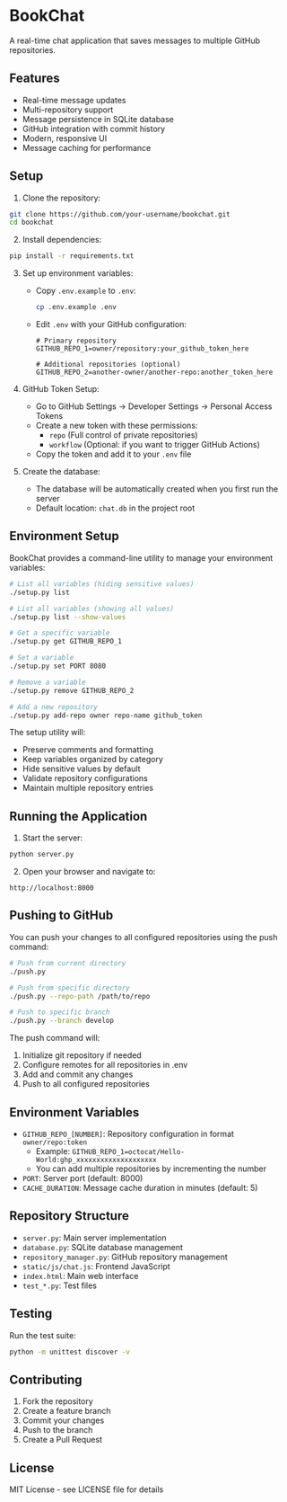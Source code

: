 # BookChat

A real-time chat application that saves messages to multiple GitHub repositories.

## Features

- Real-time message updates
- Multi-repository support
- Message persistence in SQLite database
- GitHub integration with commit history
- Modern, responsive UI
- Message caching for performance

## Setup

1. Clone the repository:
```bash
git clone https://github.com/your-username/bookchat.git
cd bookchat
```

2. Install dependencies:
```bash
pip install -r requirements.txt
```

3. Set up environment variables:
   - Copy `.env.example` to `.env`:
     ```bash
     cp .env.example .env
     ```
   - Edit `.env` with your GitHub configuration:
     ```
     # Primary repository
     GITHUB_REPO_1=owner/repository:your_github_token_here
     
     # Additional repositories (optional)
     GITHUB_REPO_2=another-owner/another-repo:another_token_here
     ```

4. GitHub Token Setup:
   - Go to GitHub Settings → Developer Settings → Personal Access Tokens
   - Create a new token with these permissions:
     - `repo` (Full control of private repositories)
     - `workflow` (Optional: if you want to trigger GitHub Actions)
   - Copy the token and add it to your `.env` file

5. Create the database:
   - The database will be automatically created when you first run the server
   - Default location: `chat.db` in the project root

## Environment Setup

BookChat provides a command-line utility to manage your environment variables:

```bash
# List all variables (hiding sensitive values)
./setup.py list

# List all variables (showing all values)
./setup.py list --show-values

# Get a specific variable
./setup.py get GITHUB_REPO_1

# Set a variable
./setup.py set PORT 8080

# Remove a variable
./setup.py remove GITHUB_REPO_2

# Add a new repository
./setup.py add-repo owner repo-name github_token
```

The setup utility will:
- Preserve comments and formatting
- Keep variables organized by category
- Hide sensitive values by default
- Validate repository configurations
- Maintain multiple repository entries

## Running the Application

1. Start the server:
```bash
python server.py
```

2. Open your browser and navigate to:
```
http://localhost:8000
```

## Pushing to GitHub

You can push your changes to all configured repositories using the push command:

```bash
# Push from current directory
./push.py

# Push from specific directory
./push.py --repo-path /path/to/repo

# Push to specific branch
./push.py --branch develop
```

The push command will:
1. Initialize git repository if needed
2. Configure remotes for all repositories in .env
3. Add and commit any changes
4. Push to all configured repositories

## Environment Variables

- `GITHUB_REPO_[NUMBER]`: Repository configuration in format `owner/repo:token`
  - Example: `GITHUB_REPO_1=octocat/Hello-World:ghp_xxxxxxxxxxxxxxxxxxxx`
  - You can add multiple repositories by incrementing the number
- `PORT`: Server port (default: 8000)
- `CACHE_DURATION`: Message cache duration in minutes (default: 5)

## Repository Structure

- `server.py`: Main server implementation
- `database.py`: SQLite database management
- `repository_manager.py`: GitHub repository management
- `static/js/chat.js`: Frontend JavaScript
- `index.html`: Main web interface
- `test_*.py`: Test files

## Testing

Run the test suite:
```bash
python -m unittest discover -v
```

## Contributing

1. Fork the repository
2. Create a feature branch
3. Commit your changes
4. Push to the branch
5. Create a Pull Request

## License

MIT License - see LICENSE file for details
